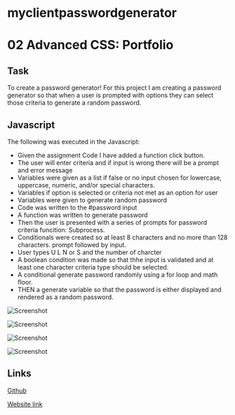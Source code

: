 # myclientpasswordgenerator
# 02 Advanced CSS: Portfolio

## Task

To create a password generator!
For this project I am creating a password generator so that when a user is prompted with options they can select those criteria to generate a random password.

## Javascript

The following was executed in the Javascript:

- Given the assignment Code I have added a function click button.
- The user will enter criteria and if input is wrong there will be a prompt and error message
- Variables were given as a list if false or no input chosen for lowercase, uppercase, numeric, and/or special characters. 
- Variables if option is selected or criteria not met as an option for user
- Variables were given to generate random password
- Code was written to the #password input
- A function was written to generate password
- Then the user is presented with a series of prompts for password criteria funcition: Subprocess.
- Conditionals were created so at least 8 characters and no more than 128 characters. prompt followed by input.
- User types U L N or S and the number of charcter
- A boolean condition was made so that thhe input is validated and at least one character criteria type should be selected.
- A conditional generate password randomly using a for loop and math floor.
- THEN a generate variable so that the password is either displayed and rendered as a random password.

![Screenshot](./myclientpasswordgenerator/assets/images/hw3jscript1.PNG)

![Screenshot](./myclientpasswordgenerator/assets/images/hw3jscript2.PNG)

![Screenshot](./myclientpasswordgenerator/assets/images/hw3jscript3.PNG)

![Screenshot](./myclientpasswordgenerator/assets/images/hw3jscript4.PNG)



## Links

[Github](https://github.com/rileyale001/myclientpasswordgenerator)

[Website link](https://rileyale001.github.io/myclientpasswordgenerator/)
